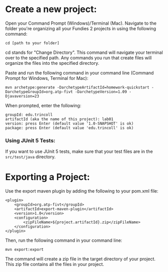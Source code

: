 
# Create a new project:

Open your Command Prompt (Windows)/Terminal (Mac). Navigate to the folder you're organizing all your Fundies 2 projects in using the following command:
```
cd [path to your folder]
```
cd stands for "Change Directory". This command will navigate your terminal over to the specified path. Any commands you run that create files will organize the files into the specified directory. 

Paste and run the following command in your command line (Command Prompt for Windows, Terminal for Mac):
```
mvn archetype:generate -DarchetypeArtifactId=homework-quickstart -DarchetypeGroupId=org.atp-fivt -DarchetypeVersion=1.09 -Djavaversion=23
```

When prompted, enter the following:
```
groupId: edu.trincoll
artifactId (aka the name of this project): lab01
version: press Enter (default value '1.0-SNAPSHOT' is ok) 
package: press Enter (default value 'edu.trincoll' is ok)
```

### Using JUnit 5 Tests: 
If you want to use JUnit 5 tests, make sure that your test files are in the `src/test/java` directory.

# Exporting a Project:

Use the export maven plugin by adding the following to your pom.xml file:
```
<plugin>
    <groupId>org.atp-fivt</groupId>
    <artifactId>export-maven-plugin</artifactId>
    <version>1.0</version>
    <configuration>
        <zipFileName>${project.artifactId}.zip</zipFileName>
    </configuration>
</plugin>
```

Then, run the following command in your command line:
```
mvn export:export
```
The command will create a zip file in the target directory of your project. This zip file contains all the files in your project.
